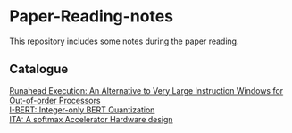 # Paper-Reading-notes
This repository includes some notes during the paper reading. <br/>
## Catalogue
[Runahead Execution: An Alternative to Very Large Instruction Windows for Out-of-order Processors](https://github.com/shirohasuki/Paper-Reading-notes/blob/main/Runahead/Overview%20of%20%E3%80%8ARunahead%20Execution%20An%20Alternative%20to%20Very%20Large%20Instruction%20Windows%20for%20Out-of-order%20Processors%E3%80%8B.md) <br/>
[I-BERT: Integer-only BERT Quantization](https://github.com/shirohasuki/Paper-Reading-notes/blob/main/I-BERT/Overview%20of%20I-BERT.md)<br/> 
[ITA: A softmax Accelerator Hardware design](https://github.com/shirohasuki/Paper-Reading-notes/blob/main/ITA/Overview%20of%20%E3%80%8AITA%20An%20EnergyEfficient%20Attention%20and%20Softmax%20Accelerator%20for%20Quantized%20Transformers%E3%80%8B.md)<br/> 
